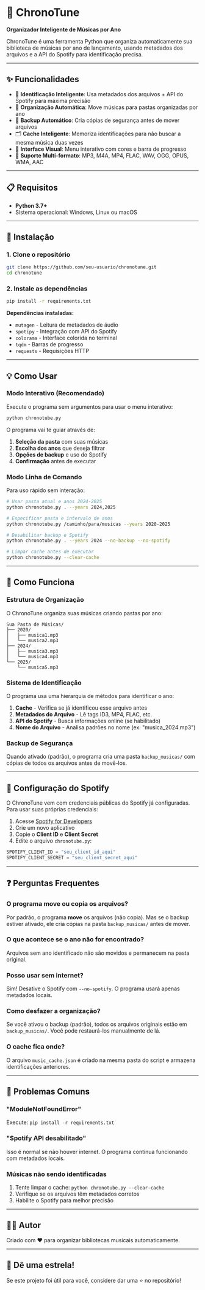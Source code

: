 # 🎵 ChronoTune

**Organizador Inteligente de Músicas por Ano**

ChronoTune é uma ferramenta Python que organiza automaticamente sua biblioteca de músicas por ano de lançamento, usando metadados dos arquivos e a API do Spotify para identificação precisa.

---

## ✨ Funcionalidades

- 🎯 **Identificação Inteligente**: Usa metadados dos arquivos + API do Spotify para máxima precisão
- 📁 **Organização Automática**: Move músicas para pastas organizadas por ano
- 💾 **Backup Automático**: Cria cópias de segurança antes de mover arquivos
- 🗂️ **Cache Inteligente**: Memoriza identificações para não buscar a mesma música duas vezes
- 🎨 **Interface Visual**: Menu interativo com cores e barra de progresso
- 🎼 **Suporte Multi-formato**: MP3, M4A, MP4, FLAC, WAV, OGG, OPUS, WMA, AAC

---

## 📋 Requisitos

- **Python 3.7+**
- Sistema operacional: Windows, Linux ou macOS

---

## 🚀 Instalação

### 1. Clone o repositório

```bash
git clone https://github.com/seu-usuario/chronotune.git
cd chronotune
```

### 2. Instale as dependências

```bash
pip install -r requirements.txt
```

**Dependências instaladas:**
- `mutagen` - Leitura de metadados de áudio
- `spotipy` - Integração com API do Spotify
- `colorama` - Interface colorida no terminal
- `tqdm` - Barras de progresso
- `requests` - Requisições HTTP

---

## 💡 Como Usar

### Modo Interativo (Recomendado)

Execute o programa sem argumentos para usar o menu interativo:

```bash
python chronotube.py
```

O programa vai te guiar através de:
1. **Seleção da pasta** com suas músicas
2. **Escolha dos anos** que deseja filtrar
3. **Opções de backup** e uso do Spotify
4. **Confirmação** antes de executar

### Modo Linha de Comando

Para uso rápido sem interação:

```bash
# Usar pasta atual e anos 2024-2025
python chronotube.py . --years 2024,2025

# Especificar pasta e intervalo de anos
python chronotube.py /caminho/para/musicas --years 2020-2025

# Desabilitar backup e Spotify
python chronotube.py . --years 2024 --no-backup --no-spotify

# Limpar cache antes de executar
python chronotube.py --clear-cache
```

---

## 📂 Como Funciona

### Estrutura de Organização

O ChronoTune organiza suas músicas criando pastas por ano:

```
Sua Pasta de Músicas/
├── 2020/
│   ├── musica1.mp3
│   └── musica2.mp3
├── 2024/
│   ├── musica3.mp3
│   └── musica4.mp3
└── 2025/
    └── musica5.mp3
```

### Sistema de Identificação

O programa usa uma hierarquia de métodos para identificar o ano:

1. **Cache** - Verifica se já identificou esse arquivo antes
2. **Metadados do Arquivo** - Lê tags ID3, MP4, FLAC, etc.
3. **API do Spotify** - Busca informações online (se habilitado)
4. **Nome do Arquivo** - Analisa padrões no nome (ex: "musica_2024.mp3")

### Backup de Segurança

Quando ativado (padrão), o programa cria uma pasta `backup_musicas/` com cópias de todos os arquivos antes de movê-los.

---

## 🔧 Configuração do Spotify

O ChronoTune vem com credenciais públicas do Spotify já configuradas. Para usar suas próprias credenciais:

1. Acesse [Spotify for Developers](https://developer.spotify.com/dashboard)
2. Crie um novo aplicativo
3. Copie o **Client ID** e **Client Secret**
4. Edite o arquivo `chronotube.py`:

```python
SPOTIFY_CLIENT_ID = "seu_client_id_aqui"
SPOTIFY_CLIENT_SECRET = "seu_client_secret_aqui"
```

---

## ❓ Perguntas Frequentes

### O programa move ou copia os arquivos?

Por padrão, o programa **move** os arquivos (não copia). Mas se o backup estiver ativado, ele cria cópias na pasta `backup_musicas/` antes de mover.

### O que acontece se o ano não for encontrado?

Arquivos sem ano identificado não são movidos e permanecem na pasta original.

### Posso usar sem internet?

Sim! Desative o Spotify com `--no-spotify`. O programa usará apenas metadados locais.

### Como desfazer a organização?

Se você ativou o backup (padrão), todos os arquivos originais estão em `backup_musicas/`. Você pode restaurá-los manualmente de lá.

### O cache fica onde?

O arquivo `music_cache.json` é criado na mesma pasta do script e armazena identificações anteriores.

---

## 🐛 Problemas Comuns

### "ModuleNotFoundError"

Execute: `pip install -r requirements.txt`

### "Spotify API desabilitado"

Isso é normal se não houver internet. O programa continua funcionando com metadados locais.

### Músicas não sendo identificadas

1. Tente limpar o cache: `python chronotube.py --clear-cache`
2. Verifique se os arquivos têm metadados corretos
3. Habilite o Spotify para melhor precisão

---

## 👨‍💻 Autor

Criado com ❤️ para organizar bibliotecas musicais automaticamente.

---

## 🌟 Dê uma estrela!

Se este projeto foi útil para você, considere dar uma ⭐ no repositório!
